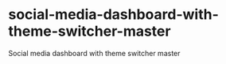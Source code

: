 # social-media-dashboard-with-theme-switcher-master
 Social media dashboard with theme switcher master 

